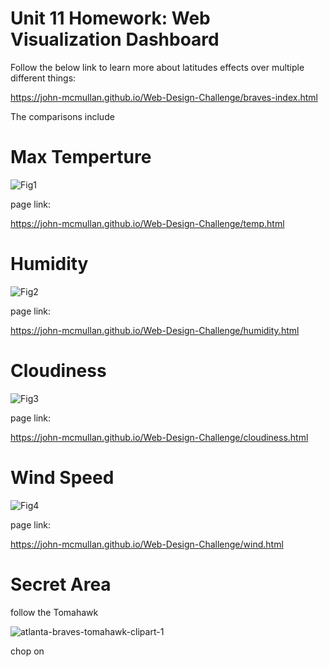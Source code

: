 # Unit 11 Homework: Web Visualization Dashboard 

Follow the below link to learn more about latitudes effects over multiple different things:

https://john-mcmullan.github.io/Web-Design-Challenge/braves-index.html

The comparisons include

# Max Temperture

![Fig1](https://user-images.githubusercontent.com/100164773/187578932-4cc33172-4055-46cc-a87d-4c694c4a5504.png)

page link:

https://john-mcmullan.github.io/Web-Design-Challenge/temp.html


# Humidity
![Fig2](https://user-images.githubusercontent.com/100164773/187580374-da73861b-d7e7-44bc-9e52-b6cd779f9c99.png)

page link:

https://john-mcmullan.github.io/Web-Design-Challenge/humidity.html

# Cloudiness
![Fig3](https://user-images.githubusercontent.com/100164773/187580495-901b73a6-2f91-4259-ad44-f0868061c2e9.png)

page link:

https://john-mcmullan.github.io/Web-Design-Challenge/cloudiness.html

# Wind Speed
![Fig4](https://user-images.githubusercontent.com/100164773/187580555-1ad00c18-5dbd-42af-b642-82a767e4709a.png)

page link:

https://john-mcmullan.github.io/Web-Design-Challenge/wind.html

# Secret Area

follow the Tomahawk

![atlanta-braves-tomahawk-clipart-1](https://user-images.githubusercontent.com/100164773/187580732-ff2548c5-3714-44e5-b0a6-7d11514ac65a.gif)

chop on
